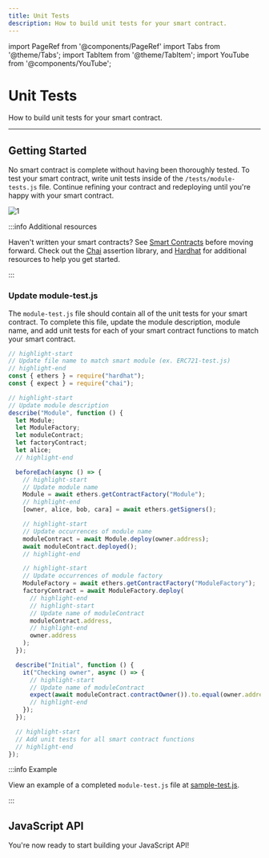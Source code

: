 ```yaml
---
title: Unit Tests
description: How to build unit tests for your smart contract.
---
```


import PageRef from '@components/PageRef'
import Tabs from '@theme/Tabs';
import TabItem from '@theme/TabItem';
import YouTube from '@components/YouTube';

# Unit Tests

How to build unit tests for your smart contract.

---

## Getting Started

No smart contract is complete without having been thoroughly tested. To test your smart contract, write unit tests inside of the `/tests/module-tests.js` file. Continue refining your contract and redeploying until you're happy with your smart contract.

![1](/img/content/docs/builderkit/5.png)

:::info Additional resources

Haven't written your smart contracts? See [Smart Contracts](smart-contracts) before moving forward. Check out the [Chai](https://www.chaijs.com/) assertion library, and [Hardhat](https://hardhat.org/) for additional resources to help you get started.

:::

### Update module-test.js

The `module-test.js` file should contain all of the unit tests for your smart contract. To complete this file, update the module description, module name, and add unit tests for each of your smart contract functions to match your smart contract.

```jsx
// highlight-start
// Update file name to match smart module (ex. ERC721-test.js)
// highlight-end
const { ethers } = require("hardhat");
const { expect } = require("chai");

// highlight-start
// Update module description
describe("Module", function () {
  let Module;
  let ModuleFactory;
  let moduleContract;
  let factoryContract;
  let alice;
  // highlight-end

  beforeEach(async () => {
    // highlight-start
    // Update module name
    Module = await ethers.getContractFactory("Module");
    // highlight-end
    [owner, alice, bob, cara] = await ethers.getSigners();

    // highlight-start
    // Update occurrences of module name
    moduleContract = await Module.deploy(owner.address);
    await moduleContract.deployed();
    // highlight-end

    // highlight-start
    // Update occurrences of module factory
    ModuleFactory = await ethers.getContractFactory("ModuleFactory");
    factoryContract = await ModuleFactory.deploy(
      // highlight-end
      // highlight-start
      // Update name of moduleContract
      moduleContract.address,
      // highlight-end
      owner.address
    );
  });

  describe("Initial", function () {
    it("Checking owner", async () => {
      // highlight-start
      // Update name of moduleContract
      expect(await moduleContract.contractOwner()).to.equal(owner.address);
      // highlight-end
    });
  });

  // highlight-start
  // Add unit tests for all smart contract functions
  // highlight-end
});
```

:::info Example

View an example of a completed `module-test.js` file at [sample-test.js](https://github.com/decentology/hyperverse-evm-builderkit/blob/main/test/sample-test.js).

:::

## JavaScript API

You're now ready to start building your JavaScript API!

<PageRef url="javascript-api" pageName="Step 4: JavaScript API" />
